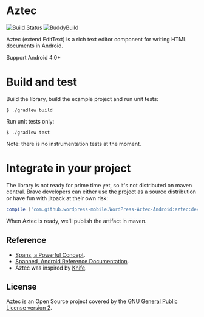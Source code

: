# Aztec


[![Build Status](https://travis-ci.org/wordpress-mobile/WordPress-Aztec-Android.svg?branch=develop)](https://travis-ci.org/wordpress-mobile/WordPress-Aztec-Android)
[![BuddyBuild](https://dashboard.buddybuild.com/api/statusImage?appID=5800168c52aea90100a973ed&branch=develop&build=latest)](https://dashboard.buddybuild.com/apps/5800168c52aea90100a973ed/build/latest)

Aztec (extend EditText) is a rich text editor component for writing HTML
documents in Android.

Support Android 4.0+

# Build and test

Build the library, build the example project and run unit tests:

```shell
$ ./gradlew build
```

Run unit tests only:

```shell
$ ./gradlew test
```

Note: there is no instrumentation tests at the moment.

# Integrate in your project

The library is not ready for prime time yet, so it's not distributed on maven
central. Brave developers can either use the project as a source distribution
or have fun with jitpack at their own risk:

```gradle
compile ('com.github.wordpress-mobile.WordPress-Aztec-Android:aztec:develop-SNAPSHOT')
```

When Aztec is ready, we'll publish the artifact in maven.

## Reference

* [Spans, a Powerful Concept](http://flavienlaurent.com/blog/2014/01/31/spans/ "Spans, a Powerful Concept.").
* [Spanned, Android Reference Documentation](http://developer.android.com/reference/android/text/Spanned.html "Spanned | Android Developers").
* Aztec was inspired by [Knife](https://github.com/mthli/Knife).

## License

Aztec is an Open Source project covered by the
[GNU General Public License version 2](LICENSE.md).
